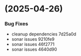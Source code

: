 #  (2025-04-26)


### Bug Fixes

* cleanup dependencies 7d25a0d
* sonar issues 9210fe9
* sonar issues 46f2771
* sonar issues 4640d90



